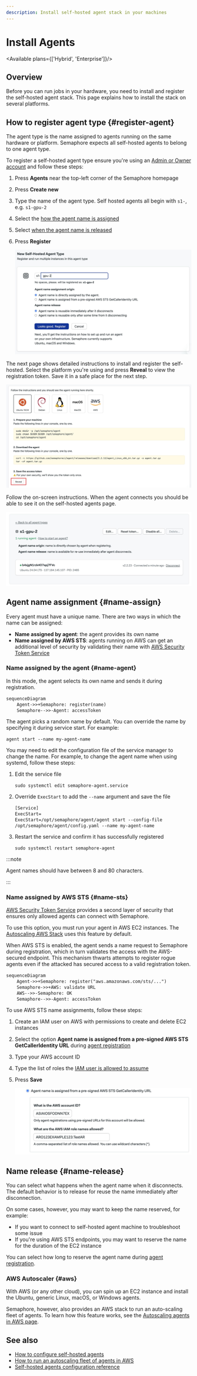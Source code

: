 ```yaml
---
description: Install self-hosted agent stack in your machines
---
```


# Install Agents

<Available plans={['Hybrid', 'Enterprise']}/>

## Overview

Before you can run jobs in your hardware, you need to install and register the self-hosted agent stack. This page explains how to install the stack on several platforms.

## How to register agent type {#register-agent}

The agent type is the name assigned to agents running on the same hardware or platform. Semaphore expects all self-hosted agents to belong to one agent type.

To register a self-hosted agent type ensure you're using an [Admin or Owner account](./rbac#org-owner) and follow these steps:

<Steps>

1. Press **Agents** near the top-left corner of the Semaphore homepage
2. Press **Create new**
3. Type the name of the agent type. Self hosted agents all begin with `s1-`, e.g. `s1-gpu-2`
4. Select the [how the agent name is assigned](#name-assign)
5. Select [when the agent name is released](#name-release)
6. Press **Register**

    ![Registering an agent type in Semaphore](./img/register-agent-type.jpg)

</Steps>

The next page shows detailed instructions to install and register the self-hosted. Select the platform you're using and press **Reveal** to view the registration token. Save it in a safe place for the next step.

![Instructions to install self-hosted agent](./img/self-hosted-agent-install.jpg)

Follow the on-screen instructions. When the agent connects you should be able to see it on the self-hosted agents page.

![Agent is connected](./img/self-hosted-agent-connected.jpg)

## Agent name assignment {#name-assign}

Every agent must have a unique name. There are two ways in which the name can be assigned:

- **Name assigned by agent**: the agent provides its own name
- **Name assigned by AWS STS**: agents running on AWS can get an additional level of security by validating their name with [AWS Security Token Service](https://docs.aws.amazon.com/general/latest/gr/sts.html)

### Name assigned by the agent {#name-agent}

In this mode, the agent selects its own name and sends it during registration.

```mermaid
sequenceDiagram
    Agent->>+Semaphore: register(name)
    Semaphore-->>-Agent: accessToken
```

The agent picks a random name by default. You can override the name by specifying it during service start. For example:

```shell title="Agent start with name"
agent start --name my-agent-name
```

You may need to edit the configuration file of the service manager to change the name. For example, to change the agent name when using systemd, follow these steps:

<Steps>

1. Edit the service file

    ```shell
    sudo systemctl edit semaphore-agent.service
    ```

2. Override `ExecStart` to add the `--name` argument and save the file

    ```text title="Add an override to the systemd service file"
    [Service]
    ExecStart=
    ExecStart=/opt/semaphore/agent/agent start --config-file /opt/semaphore/agent/config.yaml --name my-agent-name
    ```

3. Restart the service and confirm it has successfully registered

    ```shell
    sudo systemctl restart semaphore-agent
    ```

</Steps>

:::note

Agent names should have between 8 and 80 characters.

:::

### Name assigned by AWS STS {#name-sts}

[AWS Security Token Service](https://docs.aws.amazon.com/general/latest/gr/sts.html) provides a second layer of security that ensures only allowed agents can connect with Semaphore.

To use this option, you must run your agent in AWS EC2 instances. The [Autoscaling AWS Stack](./self-hosted-aws) uses this feature by default.

When AWS STS is enabled, the agent sends a name request to Semaphore during registration, which in turn validates the access with the AWS-secured endpoint. This mechanism thwarts attempts to register rogue agents even if the attacked has secured access to a valid registration token.

```mermaid
sequenceDiagram
    Agent->>+Semaphore: register("aws.amazonaws.com/sts/...")
    Semaphore->>+AWS: validate URL
    AWS-->>-Semaphore: OK
    Semaphore-->>-Agent: accessToken
```

To use AWS STS name assignments, follow these steps:

<Steps>

1. Create an IAM user on AWS with permissions to create and delete EC2 instances
2. Select the option **Agent name is assigned from a pre-signed AWS STS GetCallerIdentity URL** during [agent registration](#register-agent)
3. Type your AWS account ID
4. Type the list of roles the [IAM user is allowed to assume](https://docs.aws.amazon.com/STS/latest/APIReference/API_AssumeRole.html)
5. Press **Save**

    ![Configuring AWS STS names](./img/self-hosted-sts.jpg)

</Steps>

## Name release {#name-release}

You can select what happens when the agent name when it disconnects. The default behavior is to release for reuse the name immediately after disconnection. 

On some cases, however, you may want to keep the name reserved, for example:

- If you want to connect to self-hosted agent machine to troubleshoot some issue
- If you're using AWS STS endpoints, you may want to reserve the name for the duration of the EC2 instance

You can select how long to reserve the agent name during [agent registration](#register-agent).

### AWS Autoscaler {#aws}

With AWS (or any other cloud), you can spin up an EC2 instance and install the Ubuntu, generic Linux, macOS, or Windows agents. 

Semaphore, however, also provides an AWS stack to run an auto-scaling fleet of agents. To learn how this feature works, see the [Autoscaling agents in AWS page](./self-hosted-aws.md).

## See also

- [How to configure self-hosted agents](./self-hosted-configure)
- [How to run an autoscaling fleet of agents in AWS](./self-hosted-aws)
- [Self-hosted agents configuration reference](../reference/self-hosted-config)
